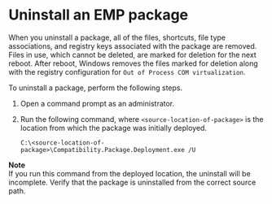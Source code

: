 # Uninstall an EMP package<a name="emp-uninstall"></a>

When you uninstall a package, all of the files, shortcuts, file type associations, and registry keys associated with the package are removed\. Files in use, which cannot be deleted, are marked for deletion for the next reboot\. After reboot, Windows removes the files marked for deletion along with the registry configuration for `Out of Process COM virtualization`\.

To uninstall a package, perform the following steps\.

1. Open a command prompt as an administrator\.

1. Run the following command, where `<source-location-of-package>` is the location from which the package was initially deployed\.

   ```
   C:\<source-location-of-package>\Compatibility.Package.Deployment.exe /U
   ```
**Note**  
If you run this command from the deployed location, the uninstall will be incomplete\. Verify that the package is uninstalled from the correct source path\.